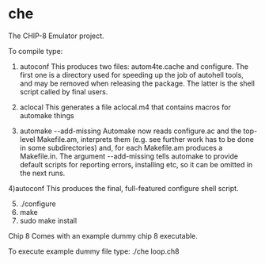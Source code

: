 # che

The CHIP-8 Emulator project.

To compile type:

1) autoconf
This produces two files: autom4te.cache and configure. The first one is a directory used for speeding up the job of autohell tools, and may be removed when releasing the package. The latter is the shell script called by final users.

2) aclocal
This generates a file aclocal.m4 that contains macros for automake things

3) automake --add-missing
Automake now reads configure.ac and the top-level Makefile.am, interprets them (e.g. see further work has to be done in some subdirectories) and, for each Makefile.am produces a Makefile.in. The argument --add-missing tells automake to provide default scripts for reporting errors, installing etc, so it can be omitted in the next runs.

4)autoconf
This produces the final, full-featured configure shell script.

5) ./configure
6) make
7) sudo make install


Chip 8 Comes with an example dummy chip 8 executable.

To execute example dummy file type:
	./che loop.ch8
